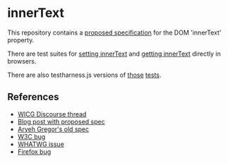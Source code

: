 # innerText
This repository contains a [proposed specification](http://rocallahan.github.io/innerText-spec/index.html) for the DOM 'innerText' property.

There are test suites for [setting innerText](http://rocallahan.github.io/innerText-spec/setter-tests.html) and [getting innerText](http://rocallahan.github.io/innerText-spec/getter-tests.html) directly in browsers.

There are also testharness.js versions of [those](http://rocallahan.github.io/innerText-spec/setter.html)
[tests](http://rocallahan.github.io/innerText-spec/getter.html).

## References
* [WICG Discourse thread](http://discourse.wicg.io/t/standardizing-innertext/799)
* [Blog post with proposed spec](http://perfectionkills.com/the-poor-misunderstood-innerText/#naive-spec)
* [Aryeh Gregor's old spec](https://rawgit.com/timdown/rangy/master/fiddlings/spec/innerText.htm)
* [W3C bug](https://www.w3.org/Bugs/Public/show_bug.cgi?id=13145)
* [WHATWG issue](https://github.com/whatwg/compat/issues/5)
* [Firefox bug](https://bugzilla.mozilla.org/show_bug.cgi?id=264412)

